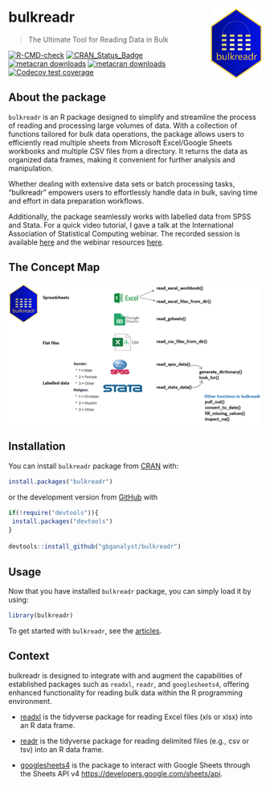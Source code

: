 
<!-- README.md is generated from README.Rmd. Please edit that file -->

# bulkreadr <a><img src='man/figures/logo.png' align="right" height="138.5" /></a>

> The Ultimate Tool for Reading Data in Bulk

<!-- badges: start -->

[![R-CMD-check](https://github.com/gbganalyst/bulkreadr/actions/workflows/R-CMD-check.yaml/badge.svg)](https://github.com/gbganalyst/bulkreadr/actions/workflows/R-CMD-check.yaml)
[![CRAN_Status_Badge](https://www.r-pkg.org/badges/version/bulkreadr)](https://cran.r-project.org/package=bulkreadr)
[![metacran
downloads](https://cranlogs.r-pkg.org/badges/bulkreadr)](https://cran.r-project.org/package=bulkreadr)
[![metacran
downloads](https://cranlogs.r-pkg.org/badges/grand-total/bulkreadr)](https://cran.r-project.org/package=bulkreadr)
[![Codecov test
coverage](https://codecov.io/gh/gbganalyst/bulkreadr/branch/main/graph/badge.svg)](https://app.codecov.io/gh/gbganalyst/bulkreadr?branch=main)
<!-- badges: end -->

## About the package

`bulkreadr` is an R package designed to simplify and streamline the
process of reading and processing large volumes of data. With a
collection of functions tailored for bulk data operations, the package
allows users to efficiently read multiple sheets from Microsoft
Excel/Google Sheets workbooks and multiple CSV files from a directory.
It returns the data as organized data frames, making it convenient for
further analysis and manipulation.

Whether dealing with extensive data sets or batch processing tasks,
“bulkreadr” empowers users to effortlessly handle data in bulk, saving
time and effort in data preparation workflows.

Additionally, the package seamlessly works with labelled data from SPSS
and Stata. For a quick video tutorial, I gave a talk at the
International Association of Statistical Computing webinar. The recorded
session is available
[here](https://isi-web.org/webinar/iasc-bulkreadr-ultimate-tool-reading-data-bulk)
and the webinar resources
[here](https://github.com/gbganalyst/bulkreadr-webinar).

## The Concept Map

![](man/figures/concept-map.png)

## Installation

You can install `bulkreadr` package from
[CRAN](https://cran.r-project.org/) with:

``` r
install.packages("bulkreadr")
```

or the development version from [GitHub](https://github.com/) with

``` r
if(!require("devtools")){
 install.packages("devtools")
}

devtools::install_github("gbganalyst/bulkreadr")
```

## Usage

Now that you have installed `bulkreadr` package, you can simply load it
by using:

``` r
library(bulkreadr)
```

To get started with `bulkreadr`, see the
[articles](https://gbganalyst.github.io/bulkreadr/articles/index.html).

## Context

bulkreadr is designed to integrate with and augment the capabilities of
established packages such as `readxl`, `readr`, and `googlesheets4`,
offering enhanced functionality for reading bulk data within the R
programming environment.

- [readxl](https://readxl.tidyverse.org) is the tidyverse package for
  reading Excel files (xls or xlsx) into an R data frame.

- [readr](https://readr.tidyverse.org) is the tidyverse package for
  reading delimited files (e.g., csv or tsv) into an R data frame.

- [googlesheets4](https://cran.r-project.org/package=googlesheets) is
  the package to interact with Google Sheets through the Sheets API v4
  <https://developers.google.com/sheets/api>.
